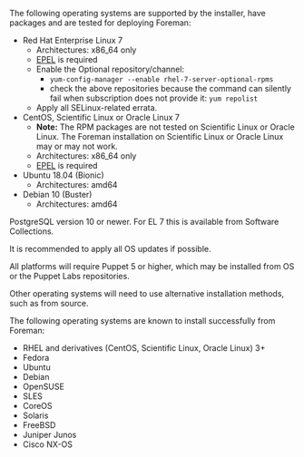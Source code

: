 The following operating systems are supported by the installer, have packages and are tested for deploying Foreman:

* Red Hat Enterprise Linux 7
  * Architectures: x86_64 only
  * [EPEL](http://fedoraproject.org/wiki/EPEL/FAQ#How_can_I_install_the_packages_from_the_EPEL_software_repository.3F) is required
  * Enable the Optional repository/channel:
    * `yum-config-manager --enable rhel-7-server-optional-rpms`
    * check the above repositories because the command can silently fail when subscription does not provide it: `yum repolist`
  * Apply all SELinux-related errata.
* CentOS, Scientific Linux or Oracle Linux 7
  * **Note:** The RPM packages are not tested on Scientific Linux or Oracle Linux. The Foreman installation on Scientific Linux or Oracle Linux may or may not work.
  * Architectures: x86_64 only
  * [EPEL](http://fedoraproject.org/wiki/EPEL/FAQ#How_can_I_install_the_packages_from_the_EPEL_software_repository.3F) is required
* Ubuntu 18.04 (Bionic)
  * Architectures: amd64
* Debian 10 (Buster)
  * Architectures: amd64

PostgreSQL version 10 or newer. For EL 7 this is available from Software Collections.

It is recommended to apply all OS updates if possible.

All platforms will require Puppet 5 or higher, which may be installed from OS or the Puppet Labs repositories.

Other operating systems will need to use alternative installation methods, such as from source.

The following operating systems are known to install successfully from Foreman:

* RHEL and derivatives (CentOS, Scientific Linux, Oracle Linux) 3+
* Fedora
* Ubuntu
* Debian
* OpenSUSE
* SLES
* CoreOS
* Solaris
* FreeBSD
* Juniper Junos
* Cisco NX-OS
